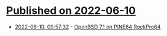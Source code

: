 # [Published on 2022-06-10](index.md)

* [2022-06-10, 09:57:32](https://news.ycombinator.com/item?id=31692011) - [OpenBSD 7.1 on PINE64 RockPro64](https://bsandro.tech/posts/openbsd-7.1-on-pine64-rockpro64/)
